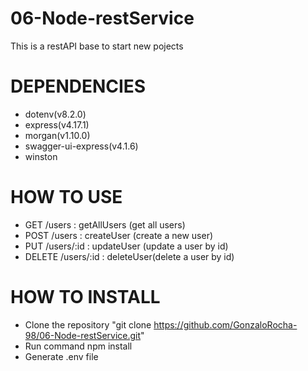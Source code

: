 # 06-Node-restService

This is a restAPI base to start new pojects

# DEPENDENCIES
- dotenv(v8.2.0)
- express(v4.17.1)
- morgan(v1.10.0)
- swagger-ui-express(v4.1.6)
- winston

# HOW TO USE
- GET /users : getAllUsers (get all users)
- POST /users : createUser (create a new user)
- PUT /users/:id : updateUser (update a user by id)
- DELETE /users/:id : deleteUser(delete a user by id)

# HOW TO INSTALL 
- Clone the repository "git clone https://github.com/GonzaloRocha-98/06-Node-restService.git"
- Run command npm install 
- Generate .env file
